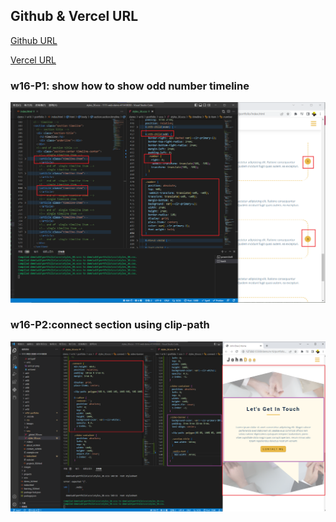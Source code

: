 ## Github & Vercel URL

[Github URL](https://github.com/k9202ky/1111-web-demo-411418030)

[Vercel URL](https://1111-web-demo-411418030-8j4p.vercel.app/)

### w16-P1: show how to show odd number timeline

![](w16-p1.png)

### w16-P2:connect section using clip-path

![](w16-p2.png)
